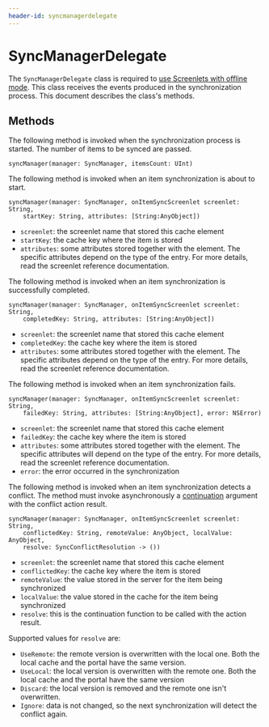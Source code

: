 ```yaml
---
header-id: syncmanagerdelegate
---
```


# SyncManagerDelegate

The `SyncManagerDelegate` class is required to 
[use Screenlets with offline mode](/docs/6-2/tutorials/-/knowledge_base/t/using-offline-mode-in-ios).
This class receives the events produced in the synchronization process. This 
document describes the class's methods. 

## Methods

The following method is invoked when the synchronization process is started. The 
number of items to be synced are passed.

    syncManager(manager: SyncManager, itemsCount: UInt)

The following method is invoked when an item synchronization is about to start.

    syncManager(manager: SyncManager, onItemSyncScreenlet screenlet: String, 
        startKey: String, attributes: [String:AnyObject])

- `screenlet`: the screenlet name that stored this cache element
- `startKey`: the cache key where the item is stored
- `attributes`: some attributes stored together with the element. The specific 
  attributes depend on the type of the entry. For more details, read the 
  screenlet reference documentation.

The following method is invoked when an item synchronization is successfully 
completed.

    syncManager(manager: SyncManager, onItemSyncScreenlet screenlet: String, 
        completedKey: String, attributes: [String:AnyObject])

- `screenlet`: the screenlet name that stored this cache element
- `completedKey`: the cache key where the item is stored
- `attributes`: some attributes stored together with the element. The specific 
  attributes depend on the type of the entry. For more details, read the 
  screenlet reference documentation.

The following method is invoked when an item synchronization fails.

    syncManager(manager: SyncManager, onItemSyncScreenlet screenlet: String, 
        failedKey: String, attributes: [String:AnyObject], error: NSError)

- `screenlet`: the screenlet name that stored this cache element
- `failedKey`: the cache key where the item is stored
- `attributes`: some attributes stored together with the element. The specific 
  attributes will depend on the type of the entry. For more details, read the 
  screenlet reference documentation.
- `error`: the error occurred in the synchronization

The following method is invoked when an item synchronization detects a conflict. 
The method must invoke asynchronously a 
[continuation](https://en.wikipedia.org/wiki/Continuation-passing_style) 
argument with the conflict action result.

    syncManager(manager: SyncManager, onItemSyncScreenlet screenlet: String, 
        conflictedKey: String, remoteValue: AnyObject, localValue: AnyObject, 
        resolve: SyncConflictResolution -> ())

- `screenlet`: the screenlet name that stored this cache element
- `conflictedKey`: the cache key where the item is stored
- `remoteValue`: the value stored in the server for the item being synchronized
- `localValue`: the value stored in the cache for the item being synchronized
- `resolve`: this is the continuation function to be called with the action 
  result. 

Supported values for `resolve` are:

- `UseRemote`: the remote version is overwritten with the local one. Both 
  the local cache and the portal have the same version.
- `UseLocal`: the local version is overwritten with the remote one. Both 
  the local cache and the portal have the same version
- `Discard`: the local version is removed and the remote one isn't 
  overwritten. 
- `Ignore`:  data is not changed, so the next synchronization will detect the 
  conflict again.
